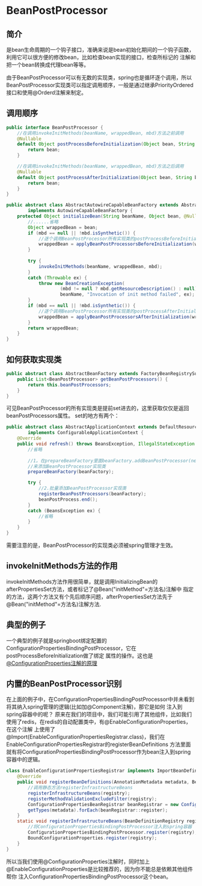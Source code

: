# BeanPostProcessor
## 简介
是bean生命周期的一个钩子接口，准确来说是bean初始化期间的一个钩子函数，利用它可以很方便的修改bean，比如检查bean实现的接口，检查所标记的
注解和把一个bean转换成代理bean等等。

由于BeanPostProcessor可以有无数的实现类，spring也是循环逐个调用，所以BeanPostProcessor实现类可以指定调用顺序，一般是通过继承PriorityOrdered
接口和使用@Orderd注解来制定。

## 调用顺序
```java
public interface BeanPostProcessor {
    //在调用invokeInitMethods(beanName, wrappedBean, mbd)方法之前调用
	@Nullable
	default Object postProcessBeforeInitialization(Object bean, String beanName) throws BeansException {
		return bean;
	}

    //在调用invokeInitMethods(beanName, wrappedBean, mbd)方法之后调用
	@Nullable
	default Object postProcessAfterInitialization(Object bean, String beanName) throws BeansException {
		return bean;
	}
}
```
```java
public abstract class AbstractAutowireCapableBeanFactory extends AbstractBeanFactory
		implements AutowireCapableBeanFactory {
    protected Object initializeBean(String beanName, Object bean, @Nullable RootBeanDefinition mbd) {
        //......省略
        Object wrappedBean = bean;
        if (mbd == null || !mbd.isSynthetic()) {
            //逐个调用BeanPostProcessor所有实现类的postProcessBeforeInitialization方法
            wrappedBean = applyBeanPostProcessorsBeforeInitialization(wrappedBean, beanName);
        }
    
        try {
            invokeInitMethods(beanName, wrappedBean, mbd);
        }
        catch (Throwable ex) {
            throw new BeanCreationException(
                    (mbd != null ? mbd.getResourceDescription() : null),
                    beanName, "Invocation of init method failed", ex);
        }
        if (mbd == null || !mbd.isSynthetic()) {
            //逐个调用BeanPostProcessor所有实现类的postProcessAfterInitialization方法
            wrappedBean = applyBeanPostProcessorsAfterInitialization(wrappedBean, beanName);
        }
        return wrappedBean;
	}	    
}
```

## 如何获取实现类
```java
public abstract class AbstractBeanFactory extends FactoryBeanRegistrySupport implements ConfigurableBeanFactory {
    public List<BeanPostProcessor> getBeanPostProcessors() {
        return this.beanPostProcessors;
    }
}
```
可见BeanPostProcessor的所有实现类是提前set进去的，这里获取仅仅是返回beanPostProcessors属性。
set的地方有两个：
```java
public abstract class AbstractApplicationContext extends DefaultResourceLoader
        implements ConfigurableApplicationContext {
    @Override
    public void refresh() throws BeansException, IllegalStateException {
        //省略
        
        //1。在prepareBeanFactory里面beanFactory.addBeanPostProcessor(new ApplicationContextAwareProcessor(this))
        //来添加BeanPostProcessor实现类
        prepareBeanFactory(beanFactory);

        try {
            //2.批量添加BeanPostProcessor实现类
            registerBeanPostProcessors(beanFactory);
            beanPostProcess.end();
        }
        catch (BeansException ex) {
            //省略
        }
    }
}
```
需要注意的是，BeanPostProcessor的实现类必须被spring管理才生效。

## invokeInitMethods方法的作用
invokeInitMethods方法作用很简单，就是调用InitializingBean的afterPropertiesSet方法，或者标记了@Bean("initMethod"=方法名)注解中
指定的方法，这两个方法又有个先后顺序问题，afterPropertiesSet方法先于@Bean("initMethod"=方法名)注解方法.

## 典型的例子
一个典型的例子就是springboot绑定配置的ConfigurationPropertiesBindingPostProcessor，它在postProcessBeforeInitialization做了绑定
属性的操作。这也是[@ConfigurationProperties注解的原理](../springboot/@ConfigurationProperties的原理.md)

## 内置的BeanPostProcessor识别
在上面的例子中，在ConfigurationPropertiesBindingPostProcessor中并未看到将其纳入spring管理的逻辑(比如加@Component注解)，那它是如何
注入到spring容器中的呢？
原来在我们的项目中，我们可能引用了其他组件，比如我们使用了redis，在redis的自动配置类中，有@EnableConfigurationProperties，在这个注解
上使用了@Import(EnableConfigurationPropertiesRegistrar.class)，我们在EnableConfigurationPropertiesRegistrar的registerBeanDefinitions
方法里面就有将ConfigurationPropertiesBindingPostProcessor作为bean注入到spring容器中的逻辑。
```java
class EnableConfigurationPropertiesRegistrar implements ImportBeanDefinitionRegistrar {
    @Override
    public void registerBeanDefinitions(AnnotationMetadata metadata, BeanDefinitionRegistry registry) {
        //调用静态方法registerInfrastructureBeans
        registerInfrastructureBeans(registry);
        registerMethodValidationExcludeFilter(registry);
        ConfigurationPropertiesBeanRegistrar beanRegistrar = new ConfigurationPropertiesBeanRegistrar(registry);
        getTypes(metadata).forEach(beanRegistrar::register);
    }
    static void registerInfrastructureBeans(BeanDefinitionRegistry registry) {
        //将ConfigurationPropertiesBindingPostProcessor注入到spring容器
        ConfigurationPropertiesBindingPostProcessor.register(registry);
        BoundConfigurationProperties.register(registry);
    }
}
```
所以当我们使用@ConfigurationProperties注解时，同时加上@EnableConfigurationProperties是比较推荐的，因为你不能总是依赖其他组件帮你
注入ConfigurationPropertiesBindingPostProcessor这个bean。